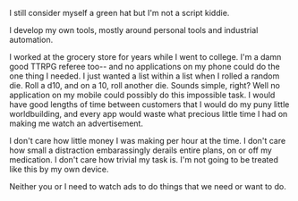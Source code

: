 I still consider myself a green hat but I'm not a script kiddie.

I develop my own tools, mostly around personal tools and industrial automation.

I worked at the grocery store for years while I went to college. I'm a damn good TTRPG referee too-- and no applications on my phone could do the one thing I needed. I just wanted a list within a list when I rolled a random die. Roll a d10, and on a 10, roll another die. Sounds simple, right? Well no application on my mobile could possibly do this impossible task. I would have good lengths of time between customers that I would do my puny little worldbuilding, and every app would waste what precious little time I had on making me watch an advertisement. 

I don't care how little money I was making per hour at the time. I don't care how small a distraction embarassingly derails entire plans, on or off my medication. I don't care how trivial my task is. I'm not going to be treated like this by my own device.

Neither you or I need to watch ads to do things that we need or want to do.
